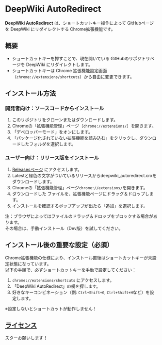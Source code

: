 # DeepWiki AutoRedirect

**DeepWiki AutoRedirect** は、ショートカットキー操作によって GitHubページを DeepWiki にリダイレクトする Chrome拡張機能です。

## 概要

- ショートカットキーを押すことで、現在開いている GitHubのリポジトリページを DeepWiki にリダイレクトします。
- ショートカットキーは Chrome 拡張機能設定画面（`chrome://extensions/shortcuts`）から自由に変更できます。


## インストール方法

### 開発者向け：ソースコードからインストール

1. このリポジトリをクローンまたはダウンロードします。
2. Chromeの「拡張機能管理」ページ（`chrome://extensions/`）を開きます。
3. 「デベロッパーモード」をオンにします。
4. 「パッケージ化されていない拡張機能を読み込む」をクリックし、ダウンロードしたフォルダを選択します。

### ユーザー向け：リリース版をインストール

1. [Releasesページ](https://github.com/dada994a/deepwiki_autoredirect/releases) にアクセスします。
2. Latestと緑色の文字がついているリリースからdeepwiki_autoredirect.crxをダウンロードします。
3. Chromeの「拡張機能管理」ページ`chrome://extensions/`を開きます。
4. ダウンロードした ファイルを、拡張機能ページにドラッグ＆ドロップします。
5. インストールを確認するポップアップが出たら「追加」を選択します。

注：ブラウザによってはファイルのドラッグ＆ドロップをブロックする場合があります。  
その場合は、手動インストール（Dev版）を試してください。

## インストール後の重要な設定（必須）

Chrome拡張機能の仕様により、インストール直後はショートカットキーが未設定状態になっています。  
以下の手順で、必ずショートカットキーを手動で設定してください：

1. `chrome://extensions/shortcuts` にアクセスします。
2. 「DeepWiki AutoRedirect」の欄を探します。
3. 好きなキーコンビネーション（例: `Ctrl+Shift+G`, `Ctrl+Shift+H`など）を設定します。

※設定しないとショートカットが動作しません！

## [ライセンス](https://github.com/dada994a/deepwiki_autoredirect?tab=License-1-ov-file)
スターお願いします！
